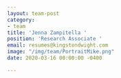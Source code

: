 ```yaml
---
layout: team-post
category:
- team
title: 'Jenna Zampitella '
position: 'Research Associate '
email: resumes@kingstondwight.com
image: "/img/team/PortraitMike.png"
date: 2020-03-16 00:00:00 -0400

---
```

